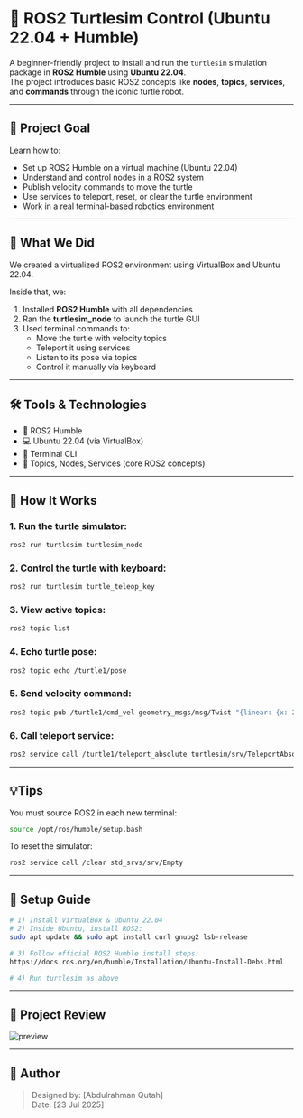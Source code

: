 # 🐢 ROS2 Turtlesim Control (Ubuntu 22.04 + Humble)

A beginner-friendly project to install and run the `turtlesim` simulation package in **ROS2 Humble** using **Ubuntu 22.04**.  
The project introduces basic ROS2 concepts like **nodes**, **topics**, **services**, and **commands** through the iconic turtle robot.

---

## 🎯 Project Goal

Learn how to:
- Set up ROS2 Humble on a virtual machine (Ubuntu 22.04)
- Understand and control nodes in a ROS2 system
- Publish velocity commands to move the turtle
- Use services to teleport, reset, or clear the turtle environment
- Work in a real terminal-based robotics environment

---

## 🧱 What We Did

We created a virtualized ROS2 environment using VirtualBox and Ubuntu 22.04.

Inside that, we:
1. Installed **ROS2 Humble** with all dependencies  
2. Ran the **turtlesim_node** to launch the turtle GUI  
3. Used terminal commands to:
   - Move the turtle with velocity topics
   - Teleport it using services
   - Listen to its pose via topics
   - Control it manually via keyboard

---

## 🛠️ Tools & Technologies  

- 🐢 ROS2 Humble  
- 💻 Ubuntu 22.04 (via VirtualBox)  
- 🔑 Terminal CLI  
- 🧠 Topics, Nodes, Services (core ROS2 concepts)

---

## 🚦 How It Works

### 1. Run the turtle simulator:

```bash
ros2 run turtlesim turtlesim_node
```
### 2. Control the turtle with keyboard:

```bash
ros2 run turtlesim turtle_teleop_key
```
### 3. View active topics:
```bash
ros2 topic list
```
### 4. Echo turtle pose:
```bash
ros2 topic echo /turtle1/pose
```
### 5. Send velocity command:
```bash
ros2 topic pub /turtle1/cmd_vel geometry_msgs/msg/Twist "{linear: {x: 2.0}, angular: {z: 1.5}}"
```
### 6. Call teleport service:
```bash
ros2 service call /turtle1/teleport_absolute turtlesim/srv/TeleportAbsolute "{x: 4.0, y: 2.0, theta: 1.0}"
```
---

## 💡Tips

You must source ROS2 in each new terminal:
```bash
source /opt/ros/humble/setup.bash
```
To reset the simulator:
```bash
ros2 service call /clear std_srvs/srv/Empty
```
---

## 🚀 Setup Guide
```bash
# 1) Install VirtualBox & Ubuntu 22.04
# 2) Inside Ubuntu, install ROS2:
sudo apt update && sudo apt install curl gnupg2 lsb-release

# 3) Follow official ROS2 Humble install steps:
https://docs.ros.org/en/humble/Installation/Ubuntu-Install-Debs.html

# 4) Run turtlesim as above
```
---

## 📸 Project Review
![preview](https://github.com/user-attachments/assets/d6e5b097-a212-4fcb-946a-cb2c608f2c2b)

---

## 👤 Author
> Designed by: [Abdulrahman Qutah]  
> Date: [23 Jul 2025]
